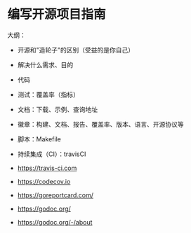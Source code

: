 # 编写开源项目指南

大纲：

- 开源和"造轮子"的区别（受益的是你自己）
- 解决什么需求、目的
- 代码
- 测试：覆盖率（指标）
- 文档：下载、示例、查询地址
- 徽章：构建、文档、报告、覆盖率、版本、语言、开源协议等
- 脚本：Makefile
- 持续集成（CI）：travisCI







- https://travis-ci.com
- https://codecov.io
- https://goreportcard.com/
- https://godoc.org/
- https://godoc.org/-/about